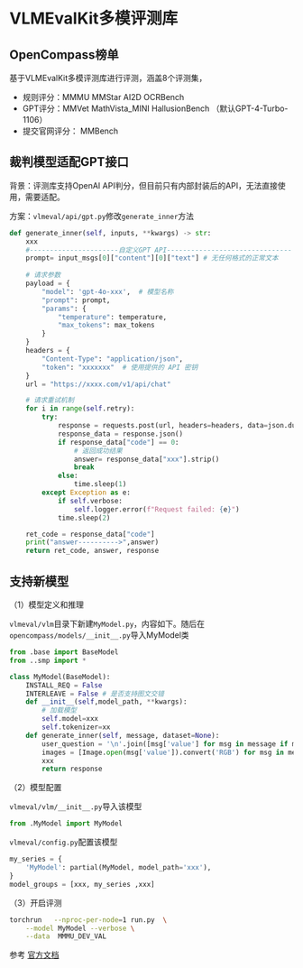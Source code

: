 # VLMEvalKit多模评测库

## OpenCompass榜单

基于VLMEvalKit多模评测库进行评测，涵盖8个评测集，

- 规则评分：MMMU   MMStar   AI2D  OCRBench
- GPT评分：MMVet  MathVista_MINI   HallusionBench   （默认GPT-4-Turbo-1106）
- 提交官网评分： MMBench

## 裁判模型适配GPT接口

背景：评测库支持OpenAI  API判分，但目前只有内部封装后的API，无法直接使用，需要适配。

方案：`vlmeval/api/gpt.py`修改`generate_inner`方法

```python
def generate_inner(self, inputs, **kwargs) -> str:
    xxx
    #----------------------自定义GPT API-------------------------------
    prompt= input_msgs[0]["content"][0]["text"] # 无任何格式的正常文本 
    
    # 请求参数
    payload = {
        "model": 'gpt-4o-xxx',  # 模型名称
        "prompt": prompt, 
        "params": {
            "temperature": temperature,
            "max_tokens": max_tokens
        }
    }
    headers = {
        "Content-Type": "application/json",
        "token": "xxxxxxx"  # 使用提供的 API 密钥
    }
    url = "https://xxxx.com/v1/api/chat"  

    # 请求重试机制
    for i in range(self.retry):
        try:
            response = requests.post(url, headers=headers, data=json.dumps(payload), timeout=self.timeout)
            response_data = response.json()
            if response_data["code"] == 0:
                # 返回成功结果
                answer= response_data["xxx"].strip()
                break
            else:
                time.sleep(1)
        except Exception as e:
            if self.verbose:
                self.logger.error(f"Request failed: {e}")
            time.sleep(2)

    ret_code = response_data["code"]
    print("answer---------->",answer)
    return ret_code, answer, response
```

## 支持新模型

（1）模型定义和推理

`vlmeval/vlm`目录下新建`MyModel.py`，内容如下。随后在`opencompass/models/__init__.py`导入MyModel类

```python
from .base import BaseModel
from ..smp import *

class MyModel(BaseModel):
    INSTALL_REQ = False
    INTERLEAVE = False # 是否支持图文交错
    def __init__(self,model_path, **kwargs):
        # 加载模型
        self.model=xxx
        self.tokenizer=xx
    def generate_inner(self, message, dataset=None):
        user_question = '\n'.join([msg['value'] for msg in message if msg['type'] == 'text'])
        images = [Image.open(msg['value']).convert('RGB') for msg in message if msg['type'] == 'image']
        xxx
        return response
```

（2）模型配置

`vlmeval/vlm/__init__.py`导入该模型

```python
from .MyModel import MyModel
```

`vlmeval/config.py`配置该模型

```python
my_series = {
    'MyModel': partial(MyModel, model_path='xxx'),
}
model_groups = [xxx, my_series ,xxx]
```

（3）开启评测

```bash
torchrun   --nproc-per-node=1 run.py  \
    --model MyModel --verbose \
    --data  MMMU_DEV_VAL
```

参考 [官方文档](https://github.com/open-compass/VLMEvalKit/blob/main/docs/zh-CN/Development.md)



